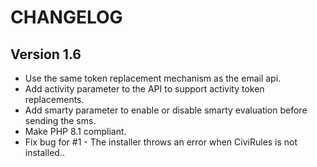 # CHANGELOG

## Version 1.6

- Use the same token replacement mechanism as the email api.
- Add activity parameter to the API to support activity token replacements.
- Add smarty parameter to enable or disable smarty evaluation before sending the sms.
- Make PHP 8.1 compliant.
- Fix bug for #1 - The installer throws an error when CiviRules is not installed..
